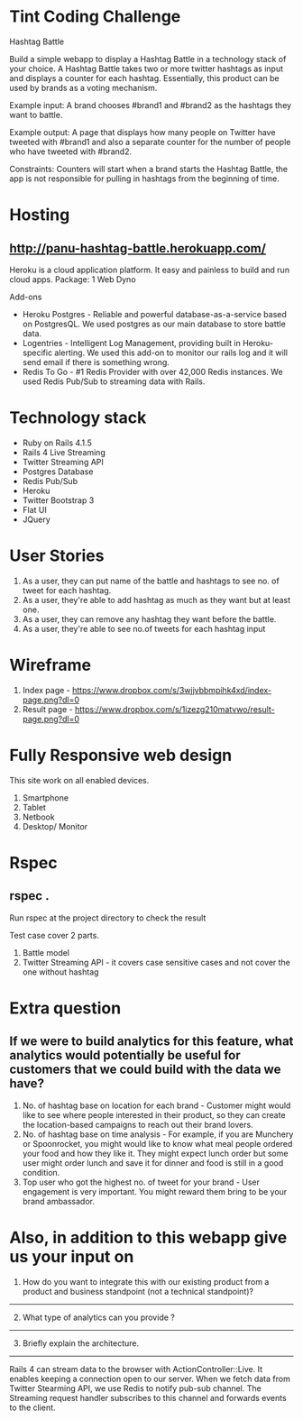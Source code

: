 Tint Coding Challenge
============

Hashtag Battle

Build a simple webapp to display a Hashtag Battle in a technology stack of your choice. A Hashtag Battle takes two or more twitter hashtags as input and displays a counter for each hashtag. Essentially, this product can be used by brands as a voting mechanism.

Example input: A brand chooses #brand1 and #brand2 as the hashtags they want to battle.

Example output: A page that displays how many people on Twitter have tweeted with #brand1 and also a separate counter for the number of people who have tweeted with #brand2.

Constraints: Counters will start when a brand starts the Hashtag Battle, the app is not responsible for pulling in hashtags from the beginning of time.

Hosting
============

http://panu-hashtag-battle.herokuapp.com/
------------------
Heroku is a cloud application platform. It easy and painless to build and run cloud apps.
Package: 1 Web Dyno

Add-ons
- Heroku Postgres - Reliable and powerful database-as-a-service based on PostgresQL. We used postgres as our main database to store battle data.
- Logentries - Intelligent Log Management, providing built in Heroku-specific alerting. We used this add-on to monitor our rails log and it will send email if there is something wrong.
- Redis To Go - #1 Redis Provider with over 42,000 Redis instances. We used Redis Pub/Sub to streaming data with Rails.

Technology stack
============

- Ruby on Rails 4.1.5
- Rails 4 Live Streaming
- Twitter Streaming API
- Postgres Database
- Redis Pub/Sub
- Heroku
- Twitter Bootstrap 3
- Flat UI
- JQuery

User Stories
============

1. As a user, they can put name of the battle and hashtags to see no. of tweet for each hashtag.
2. As a user, they're able to add hashtag as much as they want but at least one.
3. As a user, they can remove any hashtag they want before the battle.
4. As a user, they're able to see no.of tweets for each hashtag input

Wireframe
============
1. Index page - https://www.dropbox.com/s/3wjjvbbmpihk4xd/index-page.png?dl=0
2. Result page - https://www.dropbox.com/s/1izezg210matvwo/result-page.png?dl=0

Fully Responsive web design
============

This site work on all enabled devices.

1. Smartphone
2. Tablet
3. Netbook
4. Desktop/ Monitor

Rspec
============
rspec .
------------------
Run rspec at the project directory to check the result

Test case cover 2 parts.
1. Battle model
2. Twitter Streaming API - it covers case sensitive cases and not cover
   the one without hashtag


Extra question
============

If we were to build analytics for this feature, what analytics would potentially be useful for customers that we could build with the data we have?
------------------

1. No. of hashtag base on location for each brand - Customer might would like to see where people interested in their product, so they can create the location-based campaigns to reach out their brand lovers.
2. No. of hashtag base on time analysis - For example, if you are Munchery or Spoonrocket, you might would like to know what meal people ordered your food and how they like it. They might expect lunch order but some user might order lunch and save it for dinner and food is still in a good condition.
3. Top user who got the highest no. of tweet for your brand - User engagement is very important. You might reward them bring to be your brand ambassador.

Also, in addition to this webapp give us your input on
============

1) How do you want to integrate this with our existing product from a product and business standpoint (not a technical standpoint)?
------------------


2) What type of analytics can you provide ?
------------------

3) Briefly explain the architecture.
------------------
Rails 4 can stream data to the browser with ActionController::Live. It enables keeping a connection open to our server. When we fetch data from Twitter Stearming API, we use Redis to notify pub-sub channel. The Streaming request handler subscribes to this channel and forwards events to the client.
